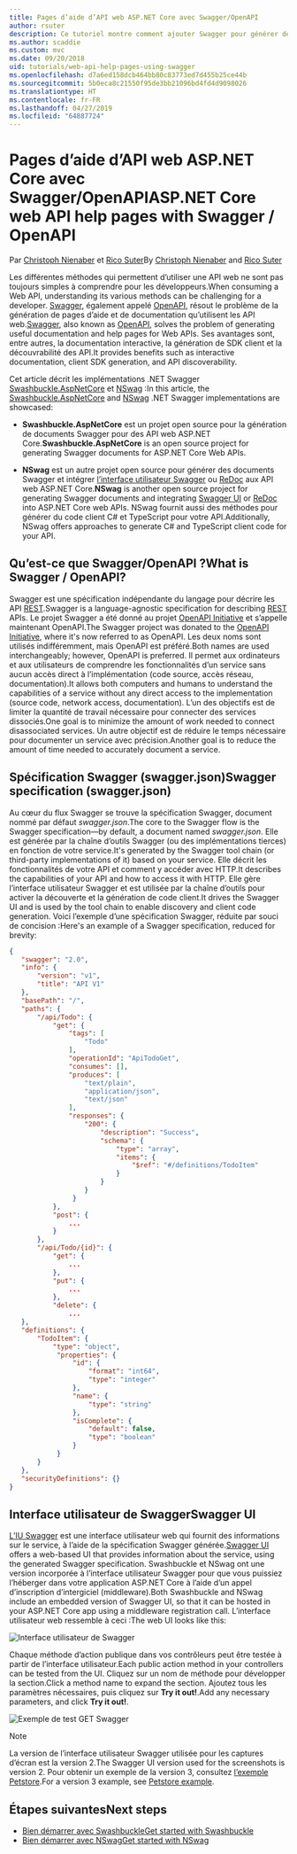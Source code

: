 ```yaml
---
title: Pages d’aide d’API web ASP.NET Core avec Swagger/OpenAPI
author: rsuter
description: Ce tutoriel montre comment ajouter Swagger pour générer des pages d’aide et de documentation pour une application d’API web.
ms.author: scaddie
ms.custom: mvc
ms.date: 09/20/2018
uid: tutorials/web-api-help-pages-using-swagger
ms.openlocfilehash: d7a6ed158dcb464bb80c83773ed7d455b25ce44b
ms.sourcegitcommit: 5b0eca8c21550f95de3bb21096bd4fd4d9098026
ms.translationtype: HT
ms.contentlocale: fr-FR
ms.lasthandoff: 04/27/2019
ms.locfileid: "64887724"
---
```

# <a name="aspnet-core-web-api-help-pages-with-swagger--openapi"></a><span data-ttu-id="3762e-103">Pages d’aide d’API web ASP.NET Core avec Swagger/OpenAPI</span><span class="sxs-lookup"><span data-stu-id="3762e-103">ASP.NET Core web API help pages with Swagger / OpenAPI</span></span>

<span data-ttu-id="3762e-104">Par [Christoph Nienaber](https://twitter.com/zuckerthoben) et [Rico Suter](http://rsuter.com)</span><span class="sxs-lookup"><span data-stu-id="3762e-104">By [Christoph Nienaber](https://twitter.com/zuckerthoben) and [Rico Suter](http://rsuter.com)</span></span>

<span data-ttu-id="3762e-105">Les différentes méthodes qui permettent d’utiliser une API web ne sont pas toujours simples à comprendre pour les développeurs.</span><span class="sxs-lookup"><span data-stu-id="3762e-105">When consuming a Web API, understanding its various methods can be challenging for a developer.</span></span> <span data-ttu-id="3762e-106">[Swagger](https://swagger.io/), également appelé [OpenAPI](https://www.openapis.org/), résout le problème de la génération de pages d’aide et de documentation qu’utilisent les API web.</span><span class="sxs-lookup"><span data-stu-id="3762e-106">[Swagger](https://swagger.io/), also known as [OpenAPI](https://www.openapis.org/), solves the problem of generating useful documentation and help pages for Web APIs.</span></span> <span data-ttu-id="3762e-107">Ses avantages sont, entre autres, la documentation interactive, la génération de SDK client et la découvrabilité des API.</span><span class="sxs-lookup"><span data-stu-id="3762e-107">It provides benefits such as interactive documentation, client SDK generation, and API discoverability.</span></span>

<span data-ttu-id="3762e-108">Cet article décrit les implémentations .NET Swagger [Swashbuckle.AspNetCore](https://github.com/domaindrivendev/Swashbuckle.AspNetCore) et [NSwag](https://github.com/RSuter/NSwag) :</span><span class="sxs-lookup"><span data-stu-id="3762e-108">In this article, the [Swashbuckle.AspNetCore](https://github.com/domaindrivendev/Swashbuckle.AspNetCore) and [NSwag](https://github.com/RSuter/NSwag) .NET Swagger implementations are showcased:</span></span>

* <span data-ttu-id="3762e-109">**Swashbuckle.AspNetCore** est un projet open source pour la génération de documents Swagger pour des API web ASP.NET Core.</span><span class="sxs-lookup"><span data-stu-id="3762e-109">**Swashbuckle.AspNetCore** is an open source project for generating Swagger documents for ASP.NET Core Web APIs.</span></span>

* <span data-ttu-id="3762e-110">**NSwag** est un autre projet open source pour générer des documents Swagger et intégrer [l’interface utilisateur Swagger](https://swagger.io/swagger-ui/) ou [ReDoc](https://github.com/Rebilly/ReDoc) aux API web ASP.NET Core.</span><span class="sxs-lookup"><span data-stu-id="3762e-110">**NSwag** is another open source project for generating Swagger documents and integrating [Swagger UI](https://swagger.io/swagger-ui/) or [ReDoc](https://github.com/Rebilly/ReDoc) into ASP.NET Core web APIs.</span></span> <span data-ttu-id="3762e-111">NSwag fournit aussi des méthodes pour générer du code client C# et TypeScript pour votre API.</span><span class="sxs-lookup"><span data-stu-id="3762e-111">Additionally, NSwag offers approaches to generate C# and TypeScript client code for your API.</span></span>

## <a name="what-is-swagger--openapi"></a><span data-ttu-id="3762e-112">Qu’est-ce que Swagger/OpenAPI ?</span><span class="sxs-lookup"><span data-stu-id="3762e-112">What is Swagger / OpenAPI?</span></span>

<span data-ttu-id="3762e-113">Swagger est une spécification indépendante du langage pour décrire les API [REST](https://en.wikipedia.org/wiki/Representational_state_transfer).</span><span class="sxs-lookup"><span data-stu-id="3762e-113">Swagger is a language-agnostic specification for describing [REST](https://en.wikipedia.org/wiki/Representational_state_transfer) APIs.</span></span> <span data-ttu-id="3762e-114">Le projet Swagger a été donné au projet [OpenAPI Initiative](https://www.openapis.org/) et s’appelle maintenant OpenAPI.</span><span class="sxs-lookup"><span data-stu-id="3762e-114">The Swagger project was donated to the [OpenAPI Initiative](https://www.openapis.org/), where it's now referred to as OpenAPI.</span></span> <span data-ttu-id="3762e-115">Les deux noms sont utilisés indifféremment, mais OpenAPI est préféré.</span><span class="sxs-lookup"><span data-stu-id="3762e-115">Both names are used interchangeably; however, OpenAPI is preferred.</span></span> <span data-ttu-id="3762e-116">Il permet aux ordinateurs et aux utilisateurs de comprendre les fonctionnalités d’un service sans aucun accès direct à l’implémentation (code source, accès réseau, documentation).</span><span class="sxs-lookup"><span data-stu-id="3762e-116">It allows both computers and humans to understand the capabilities of a service without any direct access to the implementation (source code, network access, documentation).</span></span> <span data-ttu-id="3762e-117">L’un des objectifs est de limiter la quantité de travail nécessaire pour connecter des services dissociés.</span><span class="sxs-lookup"><span data-stu-id="3762e-117">One goal is to minimize the amount of work needed to connect disassociated services.</span></span> <span data-ttu-id="3762e-118">Un autre objectif est de réduire le temps nécessaire pour documenter un service avec précision.</span><span class="sxs-lookup"><span data-stu-id="3762e-118">Another goal is to reduce the amount of time needed to accurately document a service.</span></span>

## <a name="swagger-specification-swaggerjson"></a><span data-ttu-id="3762e-119">Spécification Swagger (swagger.json)</span><span class="sxs-lookup"><span data-stu-id="3762e-119">Swagger specification (swagger.json)</span></span>

<span data-ttu-id="3762e-120">Au cœur du flux Swagger se trouve la spécification Swagger, document nommé par défaut *swagger.json*.</span><span class="sxs-lookup"><span data-stu-id="3762e-120">The core to the Swagger flow is the Swagger specification&mdash;by default, a document named *swagger.json*.</span></span> <span data-ttu-id="3762e-121">Elle est générée par la chaîne d’outils Swagger (ou des implémentations tierces) en fonction de votre service.</span><span class="sxs-lookup"><span data-stu-id="3762e-121">It's generated by the Swagger tool chain (or third-party implementations of it) based on your service.</span></span> <span data-ttu-id="3762e-122">Elle décrit les fonctionnalités de votre API et comment y accéder avec HTTP.</span><span class="sxs-lookup"><span data-stu-id="3762e-122">It describes the capabilities of your API and how to access it with HTTP.</span></span> <span data-ttu-id="3762e-123">Elle gère l’interface utilisateur Swagger et est utilisée par la chaîne d’outils pour activer la découverte et la génération de code client.</span><span class="sxs-lookup"><span data-stu-id="3762e-123">It drives the Swagger UI and is used by the tool chain to enable discovery and client code generation.</span></span> <span data-ttu-id="3762e-124">Voici l’exemple d’une spécification Swagger, réduite par souci de concision :</span><span class="sxs-lookup"><span data-stu-id="3762e-124">Here's an example of a Swagger specification, reduced for brevity:</span></span>

```json
{
   "swagger": "2.0",
   "info": {
       "version": "v1",
       "title": "API V1"
   },
   "basePath": "/",
   "paths": {
       "/api/Todo": {
           "get": {
               "tags": [
                   "Todo"
               ],
               "operationId": "ApiTodoGet",
               "consumes": [],
               "produces": [
                   "text/plain",
                   "application/json",
                   "text/json"
               ],
               "responses": {
                   "200": {
                       "description": "Success",
                       "schema": {
                           "type": "array",
                           "items": {
                               "$ref": "#/definitions/TodoItem"
                           }
                       }
                   }
                }
           },
           "post": {
               ...
           }
       },
       "/api/Todo/{id}": {
           "get": {
               ...
           },
           "put": {
               ...
           },
           "delete": {
               ...
   },
   "definitions": {
       "TodoItem": {
           "type": "object",
            "properties": {
                "id": {
                    "format": "int64",
                    "type": "integer"
                },
                "name": {
                    "type": "string"
                },
                "isComplete": {
                    "default": false,
                    "type": "boolean"
                }
            }
       }
   },
   "securityDefinitions": {}
}
```

## <a name="swagger-ui"></a><span data-ttu-id="3762e-125">Interface utilisateur de Swagger</span><span class="sxs-lookup"><span data-stu-id="3762e-125">Swagger UI</span></span>

<span data-ttu-id="3762e-126">[L’IU Swagger](https://swagger.io/swagger-ui/) est une interface utilisateur web qui fournit des informations sur le service, à l’aide de la spécification Swagger générée.</span><span class="sxs-lookup"><span data-stu-id="3762e-126">[Swagger UI](https://swagger.io/swagger-ui/) offers a web-based UI that provides information about the service, using the generated Swagger specification.</span></span> <span data-ttu-id="3762e-127">Swashbuckle et NSwag ont une version incorporée à l’interface utilisateur Swagger pour que vous puissiez l’héberger dans votre application ASP.NET Core à l’aide d’un appel d’inscription d’intergiciel (middleware).</span><span class="sxs-lookup"><span data-stu-id="3762e-127">Both Swashbuckle and NSwag include an embedded version of Swagger UI, so that it can be hosted in your ASP.NET Core app using a middleware registration call.</span></span> <span data-ttu-id="3762e-128">L’interface utilisateur web ressemble à ceci :</span><span class="sxs-lookup"><span data-stu-id="3762e-128">The web UI looks like this:</span></span>

![Interface utilisateur de Swagger](web-api-help-pages-using-swagger/_static/swagger-ui.png)

<span data-ttu-id="3762e-130">Chaque méthode d’action publique dans vos contrôleurs peut être testée à partir de l’interface utilisateur.</span><span class="sxs-lookup"><span data-stu-id="3762e-130">Each public action method in your controllers can be tested from the UI.</span></span> <span data-ttu-id="3762e-131">Cliquez sur un nom de méthode pour développer la section.</span><span class="sxs-lookup"><span data-stu-id="3762e-131">Click a method name to expand the section.</span></span> <span data-ttu-id="3762e-132">Ajoutez tous les paramètres nécessaires, puis cliquez sur **Try it out!**.</span><span class="sxs-lookup"><span data-stu-id="3762e-132">Add any necessary parameters, and click **Try it out!**.</span></span>

![Exemple de test GET Swagger](web-api-help-pages-using-swagger/_static/get-try-it-out.png)

> [!NOTE]
> <span data-ttu-id="3762e-134">La version de l’interface utilisateur Swagger utilisée pour les captures d’écran est la version 2.</span><span class="sxs-lookup"><span data-stu-id="3762e-134">The Swagger UI version used for the screenshots is version 2.</span></span> <span data-ttu-id="3762e-135">Pour obtenir un exemple de la version 3, consultez [l’exemple Petstore](http://petstore.swagger.io/).</span><span class="sxs-lookup"><span data-stu-id="3762e-135">For a version 3 example, see [Petstore example](http://petstore.swagger.io/).</span></span>

## <a name="next-steps"></a><span data-ttu-id="3762e-136">Étapes suivantes</span><span class="sxs-lookup"><span data-stu-id="3762e-136">Next steps</span></span>

* [<span data-ttu-id="3762e-137">Bien démarrer avec Swashbuckle</span><span class="sxs-lookup"><span data-stu-id="3762e-137">Get started with Swashbuckle</span></span>](xref:tutorials/get-started-with-swashbuckle)
* [<span data-ttu-id="3762e-138">Bien démarrer avec NSwag</span><span class="sxs-lookup"><span data-stu-id="3762e-138">Get started with NSwag</span></span>](xref:tutorials/get-started-with-nswag)
